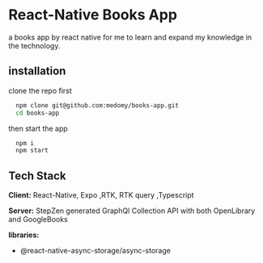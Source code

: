 
# React-Native Books App

a books app by react native for me to learn and expand my knowledge in the technology.



## installation

clone the repo first
```bash
  npm clone git@github.com:medomy/books-app.git
  cd books-app
```
then start the app 
```bash
  npm i
  npm start
```

## Tech Stack

**Client:** React-Native, Expo ,RTK, RTK query ,Typescript

**Server:** StepZen generated GraphQl Collection API with both OpenLibrary and GoogleBooks

**libraries:** 
- @react-native-async-storage/async-storage